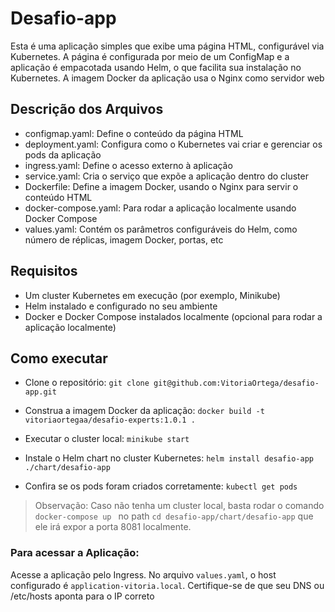 # Desafio-app

Esta é uma aplicação simples que exibe uma página HTML, configurável via Kubernetes. A página é configurada por meio de um ConfigMap e a aplicação é empacotada usando Helm, o que facilita sua instalação no Kubernetes. A imagem Docker da aplicação usa o Nginx como servidor web


## Descrição dos Arquivos
- configmap.yaml: Define o conteúdo da página HTML
- deployment.yaml: Configura como o Kubernetes vai criar e gerenciar os pods da aplicação
- ingress.yaml: Define o acesso externo à aplicação
- service.yaml: Cria o serviço que expõe a aplicação dentro do cluster
- Dockerfile: Define a imagem Docker, usando o Nginx para servir o conteúdo HTML
- docker-compose.yaml: Para rodar a aplicação localmente usando Docker Compose
- values.yaml: Contém os parâmetros configuráveis do Helm, como número de réplicas, imagem Docker, portas, etc

## Requisitos

- Um cluster Kubernetes em execução (por exemplo, Minikube)
- Helm instalado e configurado no seu ambiente
- Docker e Docker Compose instalados localmente (opcional para rodar a aplicação localmente)

## Como executar

- Clone o repositório:
`git clone git@github.com:VitoriaOrtega/desafio-app.git`

- Construa a imagem Docker da aplicação:
`docker build -t vitoriaortegaa/desafio-experts:1.0.1 . `

- Executar o cluster local:
`minikube start`

- Instale o Helm chart no cluster Kubernetes:
`helm install desafio-app ./chart/desafio-app`

- Confira se os pods foram criados corretamente:
`kubectl get pods`

> Observação: Caso não tenha um cluster local, basta rodar o comando `docker-compose up ` no path `cd desafio-app/chart/desafio-app` que ele irá expor a porta 8081 localmente.

### Para acessar a Aplicação:
Acesse a aplicação pelo Ingress. No arquivo `values.yaml`, o host configurado é `application-vitoria.local`. Certifique-se de que seu DNS ou /etc/hosts aponta para o IP correto

